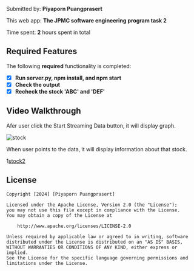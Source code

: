 
Submitted by: **Piyaporn Puangprasert**

This web app: **The JPMC software engineering program task 2**

Time spent: **2** hours spent in total

## Required Features

The following **required** functionality is completed:

- [x] **Run server.py, npm install, and npm start**
- [x] **Check the output**
- [x] **Recheck the stock 'ABC' and 'DEF'**

## Video Walkthrough

 Afer user click the Start Streaming Data button, it will display graph.

![stock](https://github.com/nanpiyaporn/jpmc-task-2/blob/main/public/img/stock2.gif)

When user points to the data, it will display information about that stock.

1[stock2](https://github.com/nanpiyaporn/jpmc-task-2/blob/main/public/img/stock2_1.gif)


## License

    Copyright [2024] [Piyaporn Puangprasert]

    Licensed under the Apache License, Version 2.0 (the "License");
    you may not use this file except in compliance with the License.
    You may obtain a copy of the License at

        http://www.apache.org/licenses/LICENSE-2.0

    Unless required by applicable law or agreed to in writing, software
    distributed under the License is distributed on an "AS IS" BASIS,
    WITHOUT WARRANTIES OR CONDITIONS OF ANY KIND, either express or implied.
    See the License for the specific language governing permissions and
    limitations under the License.

